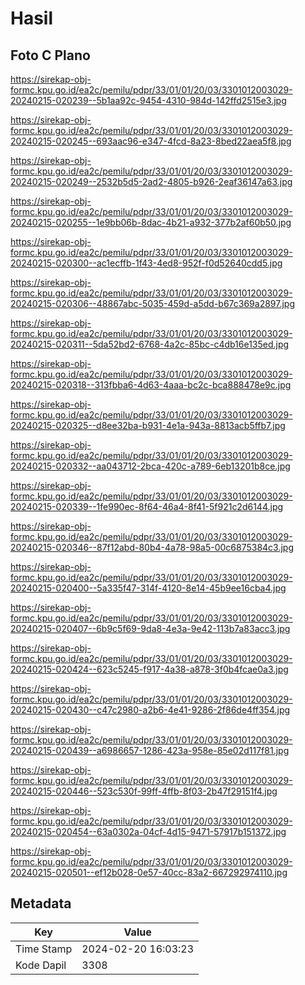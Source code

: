 # Hasil

## Foto C Plano

https://sirekap-obj-formc.kpu.go.id/ea2c/pemilu/pdpr/33/01/01/20/03/3301012003029-20240215-020239--5b1aa92c-9454-4310-984d-142ffd2515e3.jpg

https://sirekap-obj-formc.kpu.go.id/ea2c/pemilu/pdpr/33/01/01/20/03/3301012003029-20240215-020245--693aac96-e347-4fcd-8a23-8bed22aea5f8.jpg

https://sirekap-obj-formc.kpu.go.id/ea2c/pemilu/pdpr/33/01/01/20/03/3301012003029-20240215-020249--2532b5d5-2ad2-4805-b926-2eaf36147a63.jpg

https://sirekap-obj-formc.kpu.go.id/ea2c/pemilu/pdpr/33/01/01/20/03/3301012003029-20240215-020255--1e9bb06b-8dac-4b21-a932-377b2af60b50.jpg

https://sirekap-obj-formc.kpu.go.id/ea2c/pemilu/pdpr/33/01/01/20/03/3301012003029-20240215-020300--ac1ecffb-1f43-4ed8-952f-f0d52640cdd5.jpg

https://sirekap-obj-formc.kpu.go.id/ea2c/pemilu/pdpr/33/01/01/20/03/3301012003029-20240215-020306--48867abc-5035-459d-a5dd-b67c369a2897.jpg

https://sirekap-obj-formc.kpu.go.id/ea2c/pemilu/pdpr/33/01/01/20/03/3301012003029-20240215-020311--5da52bd2-6768-4a2c-85bc-c4db16e135ed.jpg

https://sirekap-obj-formc.kpu.go.id/ea2c/pemilu/pdpr/33/01/01/20/03/3301012003029-20240215-020318--313fbba6-4d63-4aaa-bc2c-bca888478e9c.jpg

https://sirekap-obj-formc.kpu.go.id/ea2c/pemilu/pdpr/33/01/01/20/03/3301012003029-20240215-020325--d8ee32ba-b931-4e1a-943a-8813acb5ffb7.jpg

https://sirekap-obj-formc.kpu.go.id/ea2c/pemilu/pdpr/33/01/01/20/03/3301012003029-20240215-020332--aa043712-2bca-420c-a789-6eb13201b8ce.jpg

https://sirekap-obj-formc.kpu.go.id/ea2c/pemilu/pdpr/33/01/01/20/03/3301012003029-20240215-020339--1fe990ec-8f64-46a4-8f41-5f921c2d6144.jpg

https://sirekap-obj-formc.kpu.go.id/ea2c/pemilu/pdpr/33/01/01/20/03/3301012003029-20240215-020346--87f12abd-80b4-4a78-98a5-00c6875384c3.jpg

https://sirekap-obj-formc.kpu.go.id/ea2c/pemilu/pdpr/33/01/01/20/03/3301012003029-20240215-020400--5a335f47-314f-4120-8e14-45b9ee16cba4.jpg

https://sirekap-obj-formc.kpu.go.id/ea2c/pemilu/pdpr/33/01/01/20/03/3301012003029-20240215-020407--6b9c5f69-9da8-4e3a-9e42-113b7a83acc3.jpg

https://sirekap-obj-formc.kpu.go.id/ea2c/pemilu/pdpr/33/01/01/20/03/3301012003029-20240215-020424--623c5245-f917-4a38-a878-3f0b4fcae0a3.jpg

https://sirekap-obj-formc.kpu.go.id/ea2c/pemilu/pdpr/33/01/01/20/03/3301012003029-20240215-020430--c47c2980-a2b6-4e41-9286-2f86de4ff354.jpg

https://sirekap-obj-formc.kpu.go.id/ea2c/pemilu/pdpr/33/01/01/20/03/3301012003029-20240215-020439--a6986657-1286-423a-958e-85e02d117f81.jpg

https://sirekap-obj-formc.kpu.go.id/ea2c/pemilu/pdpr/33/01/01/20/03/3301012003029-20240215-020446--523c530f-99ff-4ffb-8f03-2b47f29151f4.jpg

https://sirekap-obj-formc.kpu.go.id/ea2c/pemilu/pdpr/33/01/01/20/03/3301012003029-20240215-020454--63a0302a-04cf-4d15-9471-57917b151372.jpg

https://sirekap-obj-formc.kpu.go.id/ea2c/pemilu/pdpr/33/01/01/20/03/3301012003029-20240215-020501--ef12b028-0e57-40cc-83a2-667292974110.jpg


## Metadata

| Key        | Value               |
| ---------- | ------------------- |
| Time Stamp | 2024-02-20 16:03:23 |
| Kode Dapil | 3308                |



